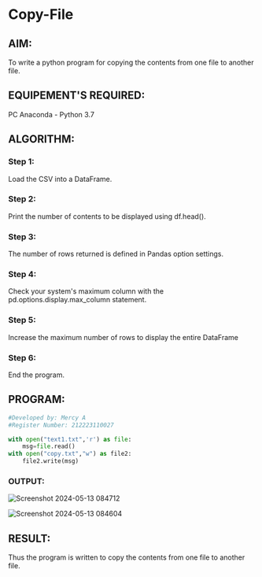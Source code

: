 # Copy-File
## AIM:
To write a python program for copying the contents from one file to another file.
## EQUIPEMENT'S REQUIRED: 
PC
Anaconda - Python 3.7
## ALGORITHM: 
### Step 1:
Load the CSV into a DataFrame.
### Step 2:
Print the number of contents to be displayed using df.head().
### Step 3:
The number of rows returned is defined in Pandas option settings.
### Step 4:
Check your system's maximum column with the pd.options.display.max_column statement.
### Step 5:
Increase the maximum number of rows to display the entire DataFrame
### Step 6:
End the program.

## PROGRAM:
```python
#Developed by: Mercy A
#Register Number: 212223110027

with open("text1.txt",'r') as file:
    msg=file.read()
with open("copy.txt","w") as file2:
    file2.write(msg)
```

### OUTPUT:

![Screenshot 2024-05-13 084712](https://github.com/mercyarulappan/Copy-File/assets/149233730/91e6137a-dde0-4910-8eca-be7118f5f45a)

![Screenshot 2024-05-13 084604](https://github.com/mercyarulappan/Copy-File/assets/149233730/90e8a99d-1b40-4e64-9024-c90053fd5653)


## RESULT:
Thus the program is written to copy the contents from one file to another file.
